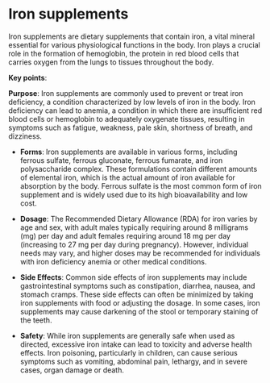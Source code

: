 # Iron supplements

Iron supplements are dietary supplements that contain iron, a vital mineral essential for various physiological functions in the body. Iron plays a crucial role in the formation of hemoglobin, the protein in red blood cells that carries oxygen from the lungs to tissues throughout the body. 

**Key points**:

**Purpose**: Iron supplements are commonly used to prevent or treat iron deficiency, a condition characterized by low levels of iron in the body. Iron deficiency can lead to anemia, a condition in which there are insufficient red blood cells or hemoglobin to adequately oxygenate tissues, resulting in symptoms such as fatigue, weakness, pale skin, shortness of breath, and dizziness.

* **Forms**: Iron supplements are available in various forms, including ferrous sulfate, ferrous gluconate, ferrous fumarate, and iron polysaccharide complex. These formulations contain different amounts of elemental iron, which is the actual amount of iron available for absorption by the body. Ferrous sulfate is the most common form of iron supplement and is widely used due to its high bioavailability and low cost.

* **Dosage**: The Recommended Dietary Allowance (RDA) for iron varies by age and sex, with adult males typically requiring around 8 milligrams (mg) per day and adult females requiring around 18 mg per day (increasing to 27 mg per day during pregnancy). However, individual needs may vary, and higher doses may be recommended for individuals with iron deficiency anemia or other medical conditions.

* **Side Effects**: Common side effects of iron supplements may include gastrointestinal symptoms such as constipation, diarrhea, nausea, and stomach cramps. These side effects can often be minimized by taking iron supplements with food or adjusting the dosage. In some cases, iron supplements may cause darkening of the stool or temporary staining of the teeth.

* **Safety**: While iron supplements are generally safe when used as directed, excessive iron intake can lead to toxicity and adverse health effects. Iron poisoning, particularly in children, can cause serious symptoms such as vomiting, abdominal pain, lethargy, and in severe cases, organ damage or death.